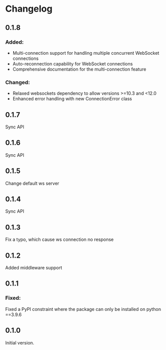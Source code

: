 # Changelog

## 0.1.8

### Added:
- Multi-connection support for handling multiple concurrent WebSocket connections
- Auto-reconnection capability for WebSocket connections
- Comprehensive documentation for the multi-connection feature

### Changed:
- Relaxed websockets dependency to allow versions >=10.3 and <12.0
- Enhanced error handling with new ConnectionError class

## 0.1.7

Sync API

## 0.1.6

Sync API

## 0.1.5

Change default ws server

## 0.1.4

Sync API

## 0.1.3

Fix a typo, which cause ws connection no response

## 0.1.2

Added middleware support

## 0.1.1

### Fixed:

Fixed a PyPI constraint where the package can only be installed on python ==3.9.6

## 0.1.0

Initial version.

